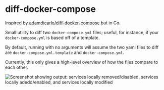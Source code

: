 # diff-docker-compose

Inspired by [adamdicarlo/diff-docker-compose](https://github.com/adamdicarlo/diff-docker-compose) but in Go.

Small utility to diff two `docker-compose.yml` files; useful, for instance, if your
`docker-compose.yml` is based off of a template.

By default, running with no arguments will assume the two yaml files to diff are
`docker-compose.yml.template` and `docker-compose.yml`.

Currently, this only gives a high-level overview of how the files compare to each other.

![Screenshot showing output: services locally removed/disabled, services locally adedd/enabled, and
services locally modified](assets/screenshot1.png)
